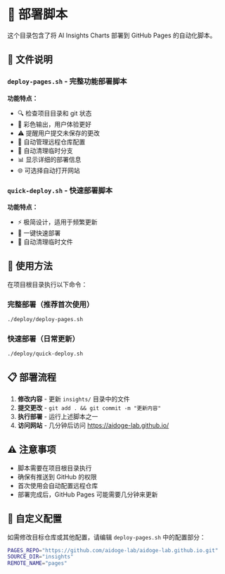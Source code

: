 # 🚀 部署脚本

这个目录包含了将 AI Insights Charts 部署到 GitHub Pages 的自动化脚本。

## 📁 文件说明

### `deploy-pages.sh` - 完整功能部署脚本

**功能特点：**
- 🔍 检查项目目录和 git 状态
- 🎨 彩色输出，用户体验更好
- ⚠️ 提醒用户提交未保存的更改
- 🔄 自动管理远程仓库配置
- 🧹 自动清理临时分支
- 📊 显示详细的部署信息
- 🌐 可选择自动打开网站

### `quick-deploy.sh` - 快速部署脚本

**功能特点：**
- ⚡ 极简设计，适用于频繁更新
- 🚀 一键快速部署
- 🧹 自动清理临时文件

## 🎯 使用方法

在项目根目录执行以下命令：

### 完整部署（推荐首次使用）
```bash
./deploy/deploy-pages.sh
```

### 快速部署（日常更新）
```bash
./deploy/quick-deploy.sh
```

## 📋 部署流程

1. **修改内容** - 更新 `insights/` 目录中的文件
2. **提交更改** - `git add . && git commit -m "更新内容"`
3. **执行部署** - 运行上述脚本之一
4. **访问网站** - 几分钟后访问 https://aidoge-lab.github.io/

## ⚠️ 注意事项

- 脚本需要在项目根目录执行
- 确保有推送到 GitHub 的权限
- 首次使用会自动配置远程仓库
- 部署完成后，GitHub Pages 可能需要几分钟来更新

## 🔧 自定义配置

如需修改目标仓库或其他配置，请编辑 `deploy-pages.sh` 中的配置部分：

```bash
PAGES_REPO="https://github.com/aidoge-lab/aidoge-lab.github.io.git"
SOURCE_DIR="insights"
REMOTE_NAME="pages"
``` 